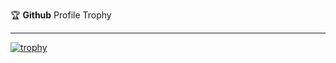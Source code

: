 🏆 **Github** Profile Trophy <br /><hr />
[![trophy](https://github-profile-trophy.vercel.app/?username=morozh&theme=onedark)](https://github.com/ryo-ma/github-profile-trophy)
